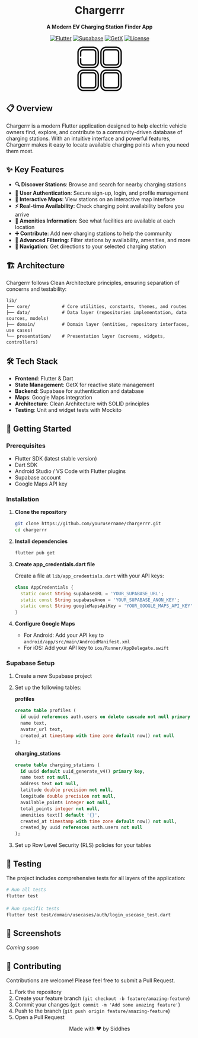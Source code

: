 <div align="center">

# Chargerrr

**A Modern EV Charging Station Finder App**

[![Flutter](https://img.shields.io/badge/Flutter-3.0+-02569B?style=for-the-badge&logo=flutter&logoColor=white)](https://flutter.dev/)
[![Supabase](https://img.shields.io/badge/Supabase-Database-3ECF8E?style=for-the-badge&logo=supabase&logoColor=white)](https://supabase.io/)
[![GetX](https://img.shields.io/badge/GetX-State_Management-8A2BE2?style=for-the-badge&logo=flutter&logoColor=white)](https://pub.dev/packages/get)
[![License](https://img.shields.io/badge/License-MIT-blue?style=for-the-badge)](LICENSE)

<img src="assets/icons/app-logo.png" alt="Chargerrr Logo" width="120"/>

</div>

## 📋 Overview

Chargerrr is a modern Flutter application designed to help electric vehicle owners find, explore, and contribute to a community-driven database of charging stations. With an intuitive interface and powerful features, Chargerrr makes it easy to locate available charging points when you need them most.

## ✨ Key Features

- **🔍 Discover Stations**: Browse and search for nearby charging stations
- **🔐 User Authentication**: Secure sign-up, login, and profile management
- **📍 Interactive Maps**: View stations on an interactive map interface
- **⚡ Real-time Availability**: Check charging point availability before you arrive
- **🏪 Amenities Information**: See what facilities are available at each location
- **➕ Contribute**: Add new charging stations to help the community
- **🔎 Advanced Filtering**: Filter stations by availability, amenities, and more
- **🧭 Navigation**: Get directions to your selected charging station

## 🏗️ Architecture

Chargerrr follows Clean Architecture principles, ensuring separation of concerns and testability:

```
lib/
├── core/            # Core utilities, constants, themes, and routes
├── data/            # Data layer (repositories implementation, data sources, models)
├── domain/          # Domain layer (entities, repository interfaces, use cases)
└── presentation/    # Presentation layer (screens, widgets, controllers)
```

## 🛠️ Tech Stack

- **Frontend**: Flutter & Dart
- **State Management**: GetX for reactive state management
- **Backend**: Supabase for authentication and database
- **Maps**: Google Maps integration
- **Architecture**: Clean Architecture with SOLID principles
- **Testing**: Unit and widget tests with Mockito

## 🚀 Getting Started

### Prerequisites

- Flutter SDK (latest stable version)
- Dart SDK
- Android Studio / VS Code with Flutter plugins
- Supabase account
- Google Maps API key

### Installation

1. **Clone the repository**

   ```bash
   git clone https://github.com/yourusername/chargerrr.git
   cd chargerrr
   ```

2. **Install dependencies**

   ```bash
   flutter pub get
   ```

3. **Create app_credentials.dart file**

   Create a file at `lib/app_credentials.dart` with your API keys:

   ```dart
   class AppCredentials {
     static const String supabaseURL = 'YOUR_SUPABASE_URL';
     static const String supabaseAnon = 'YOUR_SUPABASE_ANON_KEY';
     static const String googleMapsApiKey = 'YOUR_GOOGLE_MAPS_API_KEY';
   }
   ```

4. **Configure Google Maps**

   - For Android: Add your API key to `android/app/src/main/AndroidManifest.xml`
   - For iOS: Add your API key to `ios/Runner/AppDelegate.swift`

### Supabase Setup

1. Create a new Supabase project
2. Set up the following tables:

   **profiles**
   ```sql
   create table profiles (
     id uuid references auth.users on delete cascade not null primary key,
     name text,
     avatar_url text,
     created_at timestamp with time zone default now() not null
   );
   ```

   **charging_stations**
   ```sql
   create table charging_stations (
     id uuid default uuid_generate_v4() primary key,
     name text not null,
     address text not null,
     latitude double precision not null,
     longitude double precision not null,
     available_points integer not null,
     total_points integer not null,
     amenities text[] default '{}',
     created_at timestamp with time zone default now() not null,
     created_by uuid references auth.users not null
   );
   ```

3. Set up Row Level Security (RLS) policies for your tables

## 🧪 Testing

The project includes comprehensive tests for all layers of the application:

```bash
# Run all tests
flutter test

# Run specific tests
flutter test test/domain/usecases/auth/login_usecase_test.dart
```

## 📱 Screenshots

*Coming soon*

## 🤝 Contributing

Contributions are welcome! Please feel free to submit a Pull Request.

1. Fork the repository
2. Create your feature branch (`git checkout -b feature/amazing-feature`)
3. Commit your changes (`git commit -m 'Add some amazing feature'`)
4. Push to the branch (`git push origin feature/amazing-feature`)
5. Open a Pull Request

<div align="center">

Made with ❤️ by Siddhes

</div>
